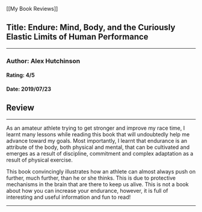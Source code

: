 [[My Book Reviews]]

 
 ## Title: Endure: Mind, Body, and the Curiously Elastic Limits of Human Performance
 ---
 ### Author: Alex Hutchinson
 #### Rating: 4/5
 #### Date: 2019/07/23


 ## Review
 ---
 As an amateur athlete trying to get stronger and improve my race time, I learnt many lessons while reading this book that will undoubtedly help me advance toward my goals. Most importantly, I learnt that endurance is an attribute of the body, both physical and mental, that can be cultivated and emerges as a result of discipline, commitment and complex adaptation as a result of physical exercise.  
  
This book convincingly illustrates how an athlete can almost always push on further, much further, than he or she thinks. This is due to protective mechanisms in the brain that are there to keep us alive. This is not a book about how you can increase your endurance, however, it is full of interesting and useful information and fun to read!  




 ---
 